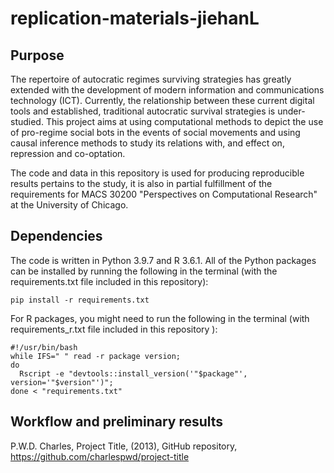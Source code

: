# replication-materials-jiehanL
## Purpose
The repertoire of autocratic regimes surviving strategies has greatly extended with the development of modern information and communications technology (ICT). Currently, the relationship between these current digital tools and established, traditional autocratic survival strategies is under-studied. This project aims at using computational methods to depict the use of pro-regime social bots in the events of social movements and using causal inference methods to study its relations with, and effect on, repression and co-optation. 

The code and data in this repository is used for producing reproducible results pertains to the study, it is also in partial fulfillment of the requirements for MACS 30200 "Perspectives on Computational Research" at the University of Chicago.

## Dependencies
The code is written in Python 3.9.7 and R 3.6.1. All of the Python packages can be installed by running the following in the terminal (with the requirements.txt file included in this repository):

```
pip install -r requirements.txt
```
For R packages, you might need to run the following in the terminal (with requirements_r.txt file included in this repository ):
```
#!/usr/bin/bash
while IFS=" " read -r package version; 
do 
  Rscript -e "devtools::install_version('"$package"', version='"$version"')"; 
done < "requirements.txt"
```

## Workflow and preliminary results

P.W.D. Charles, Project Title, (2013), GitHub repository, https://github.com/charlespwd/project-title

